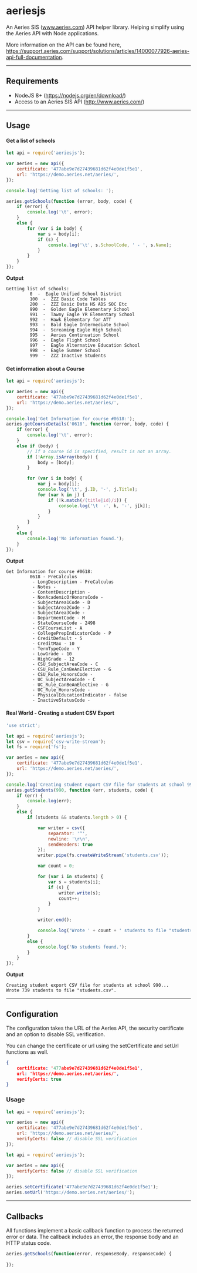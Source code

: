﻿# aeriesjs
An Aeries SIS (www.aeries.com) API helper library. Helping simplify using the Aeries API with Node applications.

More information on the API can be found here, https://support.aeries.com/support/solutions/articles/14000077926-aeries-api-full-documentation.

----

## Requirements

* NodeJS 8+ (https://nodejs.org/en/download/)
* Access to an Aeries SIS API (http://www.aeries.com/)

----

## Usage

#### Get a list of schools
```js
let api = require('aeriesjs');

var aeries = new api({
    certificate: '477abe9e7d27439681d62f4e0de1f5e1',
    url: 'https://demo.aeries.net/aeries/',
});

console.log('Getting list of schools: ');

aeries.getSchools(function (error, body, code) {
    if (error) {
        console.log('\t', error);
    }
    else {
        for (var i in body) {
            var s = body[i];
            if (s) {
                console.log('\t', s.SchoolCode, ' - ', s.Name);
            }
        }
    }
});
```

**Output**

```
Getting list of schools:
         0  -  Eagle Unified School District
         100  -  ZZZ Basic Code Tables
         200  -  ZZZ Basic Data HS ADS SOC Etc
         990  -  Golden Eagle Elementary School
         991  -  Tawny Eagle YR Elementary School
         992  -  Hawk Elementary for ATT
         993  -  Bald Eagle Intermediate School
         994  -  Screaming Eagle High School
         995  -  Aeries Continuation School
         996  -  Eagle Flight School
         997  -  Eagle Alternative Education School
         998  -  Eagle Summer School
         999  -  ZZZ Inactive Students
```

#### Get information about a Course
```js
let api = require('aeriesjs');

var aeries = new api({
    certificate: '477abe9e7d27439681d62f4e0de1f5e1',
    url: 'https://demo.aeries.net/aeries/',
});

console.log('Get Information for course #0618:');
aeries.getCourseDetails('0618', function (error, body, code) {
    if (error) {
        console.log('\t', error);
    }
    else if (body) {
        // If a course id is specified, result is not an array.
        if (!Array.isArray(body)) {
            body = [body];
        }

        for (var i in body) {
            var j = body[i];
            console.log('\t', j.ID, '-', j.Title);
            for (var k in j) {
                if (!k.match(/(title|id)/i)) {
                    console.log('\t  -', k, '-', j[k]);
                }
            }
        }
    }
    else {
        console.log('No information found.');
    }
});
```

**Output**

```
Get Information for course #0618:
         0618 - PreCalculus
          - LongDescription - PreCalculus
          - Notes -
          - ContentDescription -
          - NonAcademicOrHonorsCode -
          - SubjectArea1Code - D
          - SubjectArea2Code - J
          - SubjectArea3Code -
          - DepartmentCode - M
          - StateCourseCode - 2498
          - CSFCourseList - A
          - CollegePrepIndicatorCode - P
          - CreditDefault - 5
          - CreditMax - 10
          - TermTypeCode - Y
          - LowGrade - 10
          - HighGrade - 12
          - CSU_SubjectAreaCode - C
          - CSU_Rule_CanBeAnElective - G
          - CSU_Rule_HonorsCode -
          - UC_SubjectAreaCode - C
          - UC_Rule_CanBeAnElective - G
          - UC_Rule_HonorsCode -
          - PhysicalEducationIndicator - false
          - InactiveStatusCode -
```


#### Real World - Creating a student CSV Export

```js
'use strict';

let api = require('aeriesjs');
let csv = require('csv-write-stream');
let fs = require('fs');

var aeries = new api({
    certificate: '477abe9e7d27439681d62f4e0de1f5e1',
    url: 'https://demo.aeries.net/aeries/',
});

console.log('Creating student export CSV file for students at school 990...');
aeries.getStudents(990, function (err, students, code) {
    if (err) {
        console.log(err);
    }
    else {
        if (students && students.length > 0) {

            var writer = csv({
                separator: '^',
                newline: '\r\n',
                sendHeaders: true
            });
            writer.pipe(fs.createWriteStream('students.csv'));

            var count = 0;

            for (var i in students) {
                var s = students[i];
                if (s) {
                    writer.write(s);
                    count++;
                }
            }

            writer.end();

            console.log('Wrote ' + count + ' students to file "students.csv".');
        }
        else {
            console.log('No students found.');
        }
    }
});
```

**Output**

```
Creating student export CSV file for students at school 990...
Wrote 739 students to file "students.csv".
```

----

## Configuration

The configuration takes the URL of the Aeries API, the security certificate and an option to disable SSL verification.

You can change the certificate or url using the setCertificate and setUrl functions as well.

```json
{
    certificate: '477abe9e7d27439681d62f4e0de1f5e1',
    url: 'https://demo.aeries.net/aeries/',
    verifyCerts: true
}
```

### Usage
```js
let api = require('aeriesjs');

var aeries = new api({
    certificate: '477abe9e7d27439681d62f4e0de1f5e1',
    url: 'https://demo.aeries.net/aeries/',
    verifyCerts: false // disable SSL verification
});
```

```js
let api = require('aeriesjs');

var aeries = new api({
    verifyCerts: false // disable SSL verification
});

aeries.setCertificate('477abe9e7d27439681d62f4e0de1f5e1');
aeries.setUrl('https://demo.aeries.net/aeries/');
```

----

## Callbacks

All functions implement a basic callback function to process the returned error or data. The callback includes an error, the response body and an HTTP status code.

```js
aeries.getSchools(function(error, responseBody, responseCode) {
    
});
```